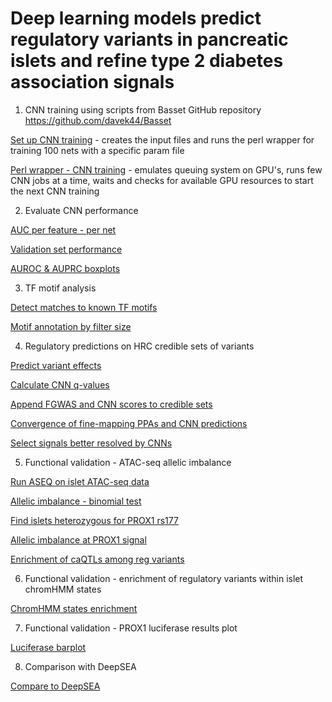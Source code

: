 # Deep learning models predict regulatory variants in pancreatic islets and refine type 2 diabetes association signals 

1. CNN training using scripts from Basset GitHub repository https://github.com/davek44/Basset

[Set up CNN training](CNN.create_input_and_training.sh) - creates the input files and runs the perl wrapper for training 100 nets with a specific param file
 
[Perl wrapper - CNN training](run_100_CNNs.pl) - emulates queuing system on GPU's, runs few CNN jobs at a time, waits and checks for available GPU resources to start the next CNN training
  
2. Evaluate CNN performance

[AUC per feature - per net](CNN.per_feature_AUC.Basset.sh)
  
[Validation set performance](validation_set.performance.sh)

[AUROC & AUPRC boxplots](AUROC_AUPRC.1000net_summary.R)
  
3. TF motif analysis

[Detect matches to known TF motifs](CNN.TF_motifs_analysis.sh)

[Motif annotation by filter size](motifs.R)

4. Regulatory predictions on HRC credible sets of variants

[Predict variant effects](CNN.HRC_credset_predictions.sh)

[Calculate CNN q-values](variant_CNN_q_values.per_feature.R)

[Append FGWAS and CNN scores to credible sets](credsets_add_FGWAS_CNN_Q.R)

[Convergence of fine-mapping PPAs and CNN predictions](convergence.R)

[Select signals better resolved by CNNs](CNN_fine_mapping.R)

5. Functional validation - ATAC-seq allelic imbalance

[Run ASEQ on islet ATAC-seq data](allelic_imbalance.ASEQ.sh)

[Allelic imbalance - binomial test](allelic_imbalance.binomial_test.R)

[Find islets heterozygous for PROX1 rs177](find_islets_het_for_PROX1_rs177.sh)

[Allelic imbalance at PROX1 signal](allelic_imbalance.PROX1.R)

[Enrichment of caQTLs among reg variants](enrichments_of_CNN_scores.incl_caQTLs.R)

6. Functional validation - enrichment of regulatory variants within islet chromHMM states

[ChromHMM states enrichment](chromHMM_enrichment.R)

7. Functional validation - PROX1 luciferase results plot

[Luciferase barplot](endoC_luciferase_plot.R)

8. Comparison with DeepSEA

[Compare to DeepSEA](compare_DeepSEA_and_my_CNN.081118.R)

